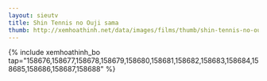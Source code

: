 ```yaml
---
layout: sieutv
title: Shin Tennis no Ouji sama
thumb: http://xemhoathinh.net/data/images/films/thumb/shin-tennis-no-ouji-sama-shin-tennis-no-ouji-sama-2012.jpg
---
```

{% include xemhoathinh_bo tap="158676,158677,158678,158679,158680,158681,158682,158683,158684,158685,158686,158687,158688" %} 

